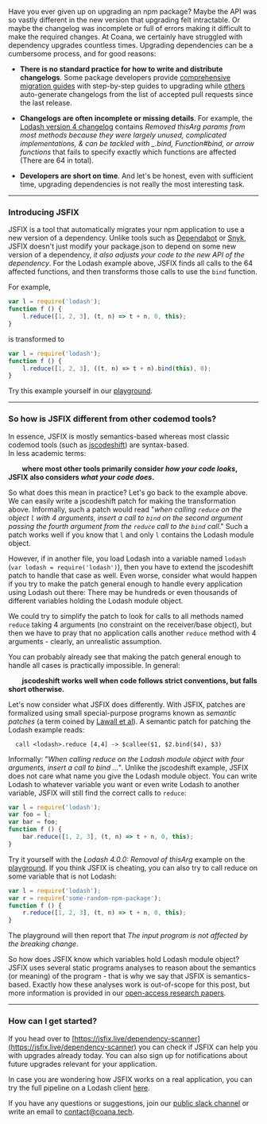 Have you ever given up on upgrading an npm package?
Maybe the API was so vastly different in the new version that upgrading felt intractable.
Or maybe the changelog was incomplete or full of errors making it difficult to make the required changes.
At Coana, we certainly have struggled with dependency upgrades countless times.
Upgrading dependencies can be a cumbersome process, and for good reasons:

- **There is no standard practice for how to write and distribute changelogs**.
Some package developers provide [comprehensive migration guides](https://v6.rxjs.dev/guide/v6/migration) with step-by-step guides to upgrading while [others](https://github.com/graphql/graphql-js/blob/main/resources/gen-changelog.js) auto-generate changelogs from the list of accepted pull requests since the last release.

- **Changelogs are often incomplete or missing details**.
For example, the [Lodash version 4 changelog](https://github.com/lodash/lodash/wiki/Changelog#v400) contains *Removed thisArg params from most methods because they were largely unused, complicated implementations, & can be tackled with _.bind, Function#bind, or arrow functions* that fails to specify exactly which functions are affected (There are 64 in total). 

- **Developers are short on time**.
And let's be honest, even with sufficient time, upgrading dependencies is not really the most interesting task.  

***

### Introducing JSFIX
JSFIX is a tool that automatically migrates your npm application to use a new version of a dependency.
Unlike tools such as [Dependabot](https://github.com/dependabot) or [Snyk](https://snyk.io/), JSFIX doesn't just modify your package.json to depend on some new version of a dependency, *it also adjusts your code to the new API of the dependency*.
For the Lodash example above, JSFIX finds all calls to the 64 affected functions, and then transforms those calls to use the `bind` function.

For example,

```javascript
var l = require('lodash');
function f () {
    l.reduce([1, 2, 3], (t, n) => t + n, 0, this);
}
```
is transformed to

```javascript
var l = require('lodash');
function f () {
    l.reduce([1, 2, 3], ((t, n) => t + n).bind(this), 0);
}
```

Try this example yourself in our [playground](https://jsfix.live/playground).

***

### So how is JSFIX different from other codemod tools?
In essence, JSFIX is mostly semantics-based whereas most classic codemod tools (such as [jscodeshift](https://github.com/facebook/jscodeshift)) are syntax-based.  
In less academic terms:

&nbsp;&nbsp;&nbsp;&nbsp;&nbsp;&nbsp; **where most other tools primarily consider *how your code looks*, JSFIX also considers *what your code does*.**

So what does this mean in practice? Let's go back to the example above.
We can easily write a jscodeshift patch for making the transformation above.
Informally, such a patch would read "*when calling `reduce` on the object `l` with 4 arguments, insert a call to `bind` on the second argument passing the fourth argument from the `reduce` call to the `bind` call*."
Such a patch works well if you know that `l` and only `l` contains the Lodash module object. 

However, if in another file, you load Lodash into a variable named `lodash` (`var lodash = require('lodash')`), then you have to extend the jscodeshift patch to handle that case as well.
Even worse, consider what would happen if you try to make the patch general enough to handle every application using Lodash out there: There may be hundreds or even thousands of different variables holding the Lodash module object. 

We could try to simplify the patch to look for calls to all methods named `reduce` taking 4 arguments (no constraint on the receiver/base object), but then we have to pray that no application calls another `reduce` method with 4 arguments - clearly, an unrealistic assumption.

You can probably already see that making the patch general enough to handle all cases is practically impossible.
In general: 

&nbsp;&nbsp;&nbsp;&nbsp;&nbsp;&nbsp; **jscodeshift works well when code follows strict conventions, but falls short otherwise.**

Let's now consider what JSFIX does differently. 
With JSFIX, patches are formalized using small special-purpose programs known as *semantic patches* (a term coined by [Lawall et al](https://dl.acm.org/doi/10.1145/1218063.1217942)).
A semantic patch for patching the Lodash example reads:

```
  call <lodash>.reduce [4,4] -> $callee($1, $2.bind($4), $3)
```
Informally: "*When calling reduce on the Lodash module object with four arguments, insert a call to bind ...*".
Unlike the jscodeshift example, JSFIX does not care what name you give the Lodash module object.
You can write Lodash to whatever variable you want or even write Lodash to another variable, JSFIX will still find the correct calls to `reduce`:

```javascript
var l = require('lodash');
var foo = l;
var bar = foo;
function f () {
    bar.reduce([1, 2, 3], (t, n) => t + n, 0, this);
}

```

Try it yourself with the *Lodash 4.0.0: Removal of thisArg* example on the [playground](https://jsfix.live/playground).
If you think JSFIX is cheating, you can also try to call reduce on some variable that is not Lodash: 

```javascript
var l = require('lodash');
var r = require('some-random-npm-package');
function f () {
    r.reduce([1, 2, 3], (t, n) => t + n, 0, this);
}

```

The playground will then report that *The input program is not affected by the breaking change*.

So how does JSFIX know which variables hold Lodash module object? 
JSFIX uses several static programs analyses to reason about the semantics (or meaning) of the program - that is why we say that JSFIX is semantics-based.
Exactly how these analyses work is out-of-scope for this post, but more information is provided in our [open-access research papers](https://jsfix.live/about-jsfix#research).

***

### How can I get started?

If you head over to [https://jsfix.live/dependency-scanner](https://jsfix.live/dependency-scanner) you can check if JSFIX can help you with upgrades already today.
You can also sign up for notifications about future upgrades relevant for your application.

In case you are wondering how JSFIX works on a real application, you can try the full pipeline on a Lodash client [here](https://jsfix.live/jsfix/https%253A%252F%252Fgithub.com%252Fmtorp%252Fminimongo).

If you have any questions or suggestions, join our [public slack channel](https://join.slack.com/t/jsfix-community/shared_invite/zt-16615g0xc-I4cwSWn9Ghdl4CqfcCz7rQ) or write an email to [contact@coana.tech](mailto:contact@coana.tech).
